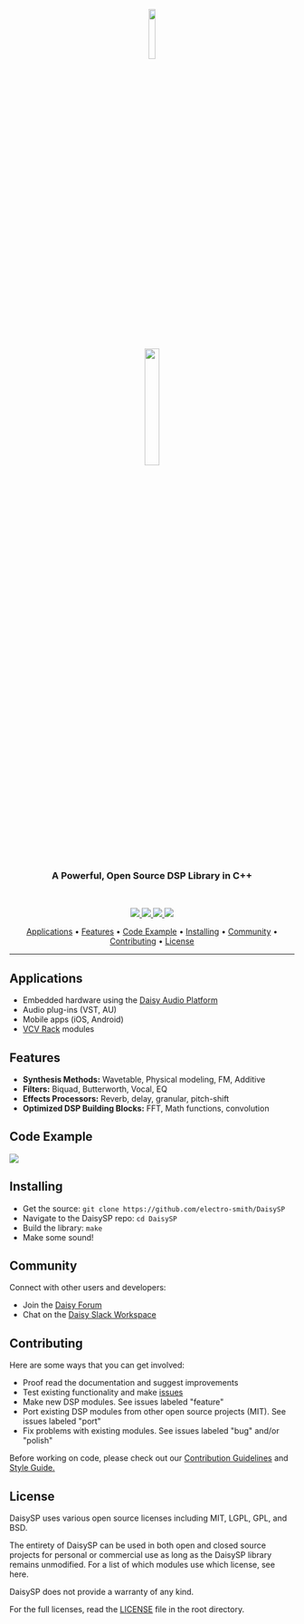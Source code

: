 <p align="center"><img width=15% src="https://github.com/andrewikenberry/badges/blob/main/banner.png"></p>
<p align="center"><img width=23% src="https://github.com/andrewikenberry/badges/blob/main/daisysp.png"></p>

<h3 align="center">A Powerful, Open Source DSP Library in C++</h3>
<br>

<p align="center">
  <a href="https://travis-ci.com/electro-smith/DaisySP">
    <img src="https://travis-ci.com/electro-smith/DaisySP.svg?branch=master">
         </a>
    <a href="https://opensource.org/licenses/MIT">
      <img src="https://img.shields.io/badge/license-MIT-yellow"
           </a>
      <a href="https://join.slack.com/t/es-daisy/shared_invite/zt-f9cfm1g4-DgdCok1h1Rj4fpX90~IOww">
        <img src="https://img.shields.io/badge/join-us%20on%20slack-gray.svg?longCache=true&logo=slack&colorB=purple"
             </a>
      <a href="https://electro-smith.github.io/DaisySP/index.html">
        <img src="https://img.shields.io/badge/documentation-online-blue"
             </a>
        </p>
      
<p align="center">
  <a href="#applications">Applications</a> •
  <a href="#features">Features</a> •
  <a href="#code-example">Code Example</a> •
  <a href="#installing">Installing</a> •
  <a href="#community">Community</a> •
  <a href="#contributing">Contributing</a> •
  <a href="#license">License</a> 
</p>

---

## Applications
- Embedded hardware using the [Daisy Audio Platform](https://www.electro-smith.com/daisy)
- Audio plug-ins (VST, AU)
- Mobile apps (iOS, Android)
- [VCV Rack](https://vcvrack.com/) modules

## Features

- **Synthesis Methods:** Wavetable, Physical modeling, FM, Additive
- **Filters:** Biquad, Butterworth, Vocal, EQ
- **Effects Processors:** Reverb, delay, granular, pitch-shift
- **Optimized DSP Building Blocks:** FFT, Math functions, convolution

## Code Example
![](https://github.com/andrewikenberry/badges/blob/main/code_example.PNG)

## Installing
- Get the source: `git clone https://github.com/electro-smith/DaisySP`
- Navigate to the DaisySP repo: `cd DaisySP`
- Build the library: `make`
- Make some sound!

## Community

Connect with other users and developers:

- Join the [Daisy Forum](https://forum.electro-smith.com/)
- Chat on the [Daisy Slack Workspace](https://join.slack.com/t/es-daisy/shared_invite/zt-f9cfm1g4-DgdCok1h1Rj4fpX90~IOww)

## Contributing

Here are some ways that you can get involved:
- Proof read the documentation and suggest improvements
- Test existing functionality and make [issues](https://github.com/electro-smith/DaisySP/issues) 
- Make new DSP modules. See issues labeled "feature"
- Port existing DSP modules from other open source projects (MIT). See issues labeled "port"
- Fix problems with existing modules. See issues labeled "bug" and/or "polish"

Before working on code, please check out our [Contribution Guidelines](https://github.com/electro-smith/DaisyWiki/wiki/6.-Contribution-Guidelines) and [Style Guide.](https://github.com/electro-smith/DaisySP/blob/master/doc/style_guide.pdf)

## License
DaisySP uses various open source licenses including MIT, LGPL, GPL, and BSD.

The entirety of DaisySP can be used in both open and closed source projects for personal or commercial use as long as the DaisySP library remains unmodified. 
For a list of which modules use which license, see here. 

DaisySP does not provide a warranty of any kind. 

For the full licenses, read the [LICENSE](https://github.com/electro-smith/DaisySP/blob/master/LICENSE) file in the root directory. 
